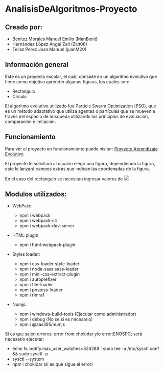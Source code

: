 # AnalisisDeAlgoritmos-Proyecto

## Creado por:
- Benítez Morales Manuel Emilio (ManBenit)
- Hernández López Ángel Zait (Zait06)
- Tellez Perez Juan Manuel (juanM20)

## Información general
Este es un proyecto escolar, el cuál, consiste en un algoritmo evolutivo que tiene como objetivo aprender algunas figuras, los cuales son:
- Rectangulo
- Circulo

El algoritmo evolutivo utilizado fue Particle Swarm Optimization (PSO), que es un método adaptativo que utiliza agentes o partículas que se mueven a través del espacio de búsqueda utilizando los principios de evaluación, comparación e imitación.

## Funcionamiento

Para ver el proyecto en funcionamiento puede visitar: [Proyecto Aprendizaje Evolutivo](https://zait06.github.io/AnalisisDeAlgoritmos-Proyecto/)

El proyecto le solicitará al usuario elegir una figura, dependiendo la figura, este le lanzará campos extras que indican las coordenadas de la figura.

En el caso del rectángulo se necesitan ingresar valores de <img src="https://latex.codecogs.com/gif.latex?x_1" />

## Modulos utilizados:

- WebPakc:
    * npm i webpack
    * npm i webpack-cli
    * npm i webpack-dev-server

- HTML plugin:
    * npm i html-webpack-plugin

- Styles loader:
    * npm i css-loader style-loader
    * npm i node-sass sass-loader
    * npm i mini-css-extract-plugin
    * npm i autoprefixer
    * npm i file-loader
    * npm i postcss-loader
    * npm i rimraf
	
- Numjs:
	* npm i windows-build-tools (Ejecutar como administrador)
	* npm i debug			(No se si es necesario)
	* npm i @aas395/numjs

Si es que salen errores: error from chokidar y/o error:ENOSPC; será necesario ejecutar:
- echo fs.inotify.max_user_watches=524288 | sudo tee -a /etc/sysctl.conf && sudo sysctl -p
- sysctl --system
- npm i chokidar (si es que sigue el error)